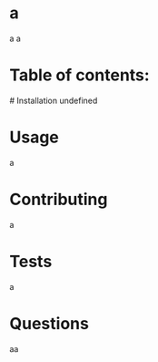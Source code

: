 # a
a
a
# Table of contents: 



<a id = "install"># Installation </a>
undefined
# Usage
a
# Contributing
a
# Tests
a
# Questions
aa
